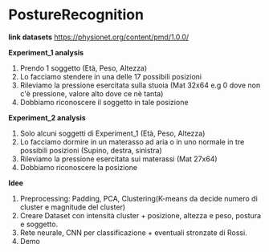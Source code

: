 # PostureRecognition

**link datasets** 
https://physionet.org/content/pmd/1.0.0/


**Experiment_1 analysis**
1. Prendo 1 soggetto (Età, Peso, Altezza)
2. Lo facciamo stendere in una delle 17 possibili posizioni
3. Rileviamo la pressione esercitata sulla stuoia (Mat 32x64 e.g 0 dove non c'è pressione, valore alto dove ce nè tanta)
4. Dobbiamo riconoscere il soggetto in tale posizione

**Experiment_2 analysis**
1. Solo alcuni soggetti di Experiment_1 (Età, Peso, Altezza)
2. Lo facciamo dormire in un materasso ad aria o in uno normale in tre possibili posizioni (Supino, destra, sinistra)
3. Rileviamo la pressione esercitata sui materassi (Mat 27x64)
4. Dobbiamo riconoscere la posizione


**Idee**
1. Preprocessing: Padding, PCA, Clustering(K-means da decide numero di cluster e magnitude del cluster) 
2. Creare Dataset con intensità cluster + posizione, altezza e peso, postura e soggetto. 
3. Rete neurale, CNN per classificazione + eventuali stronzate di Rossi.
4. Demo